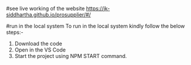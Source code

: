 #see live working of the website
https://jk-siddhartha.github.io/prosupplier/#/

#run in the local system
To run in the local system kindly follow the below steps:-

1. Download the code
2. Open in the VS Code
3. Start the project using NPM START command.
